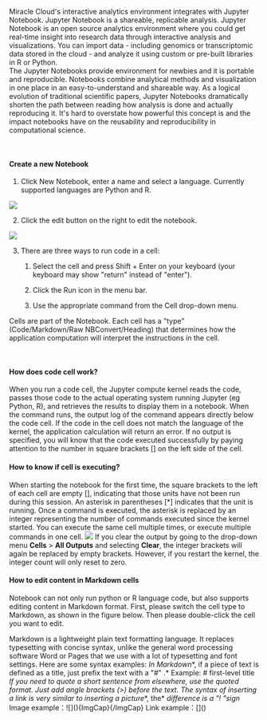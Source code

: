 Miracle Cloud's interactive analytics environment integrates with Jupyter Notebook. Jupyter Notebook is a shareable, replicable analysis.
Jupyter Notebook is an open source analytics environment where you could get real-time insight into research data through interactive analysis and visualizations. You can import data - including genomics or transcriptomic data stored in the cloud - and analyze it using custom or pre-built libraries in R or Python.<br>
The Jupyter Notebooks provide environment for newbies and it is portable and reproducible. Notebooks combine analytical methods and visualization in one place in an easy-to-understand and shareable way. As a logical evolution of traditional scientific papers, Jupyter Notebooks dramatically shorten the path between reading how analysis is done and actually reproducing it. It's hard to overstate how powerful this concept is and the impact notebooks have on the reusability and reproducibility in computational science.

<br>

#### Create a new Notebook

1. Click New Notebook, enter a name and select a language. Currently supported languages are Python and R.
	

![](https://portal.volccdn.com/obj/volcfe/cloud-universal-doc/upload_36ce1449617735a58bc4a689c1d5781f.png)

2. Click the edit button on the right to edit the notebook.
	

![](https://portal.volccdn.com/obj/volcfe/cloud-universal-doc/upload_f47aaf7ab70e812ed97ff527e1be85ba.png)
<br>

3. There are three ways to run code in a cell:
	1. Select the cell and press Shift + Enter on your keyboard (your keyboard may show "return" instead of "enter").
		
	2. Click the Run icon in the menu bar.
		
	3. Use the appropriate command from the Cell drop-down menu.
		

Cells are part of the Notebook. Each cell has a "type" (Code/Markdown/Raw NBConvert/Heading) that determines how the application computation will interpret the instructions in the cell.

<br>

#### How does code cell work?

When you run a code cell, the Jupyter compute kernel reads the code, passes those code to the actual operating system running Jupyter (eg Python, R), and retrieves the results to display them in a notebook. When the command runs, the output log of the command appears directly below the code cell.
If the code in the cell does not match the language of the kernel, the application calculation will return an error. If no output is specified, you will know that the code executed successfully by paying attention to the number in square brackets \[\] on the left side of the cell.
<br>

#### How to know if cell is executing?

When starting the notebook for the first time, the square brackets to the left of each cell are empty \[\], indicating that those units have not been run during this session. An asterisk in parentheses \[\*\] indicates that the unit is running. Once a command is executed, the asterisk is replaced by an integer representing the number of commands executed since the kernel started. You can execute the same cell multiple times, or execute multiple commands in one cell.
![](https://portal.volccdn.com/obj/volcfe/cloud-universal-doc/upload_46099de6daf4afbe809340ef6e816f23.png)
If you clear the output by going to the drop-down menu **Cells** > **All Outputs** and selecting **Clear**, the integer brackets will again be replaced by empty brackets. However, if you restart the kernel, the integer count will only reset to zero.
<br>

#### How to edit content in Markdown cells

Notebook can not only run python or R language code, but also supports editing content in Markdown format. First, please switch the cell type to Markdown, as shown in the figure below. Then please double-click the cell you want to edit.

Markdown is a lightweight plain text formatting language. It replaces typesetting with concise syntax, unlike the general word processing software Word or Pages that we use with a lot of typesetting and font settings. Here are some syntax examples:
*In* *Markdown**, if a piece of text is defined as a title, just prefix the text with a "#" .* 
Example: # first-level title
*If you need to quote a short sentence from elsewhere, use the quoted format. Just add angle brackets (>) before the text.* 
*The syntax of inserting a link is very similar to inserting a picture**, the* *difference is a "! "sign*
Image example：!\[\](){ImgCap}{/ImgCap}
Link example：\[\]()
